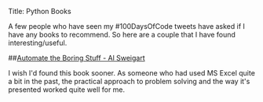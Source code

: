 Title: Python Books

A few people who have seen my \#100DaysOfCode tweets have asked if I have any books to recommend. So here are a couple that I have found interesting/useful.

##[Automate the Boring Stuff - Al Sweigart](https://amzn.to/3f7bfm1)

I wish I'd found this book sooner. As someone who had used MS Excel quite a bit in the past, the practical approach to problem solving and the way it's presented worked quite well for me.